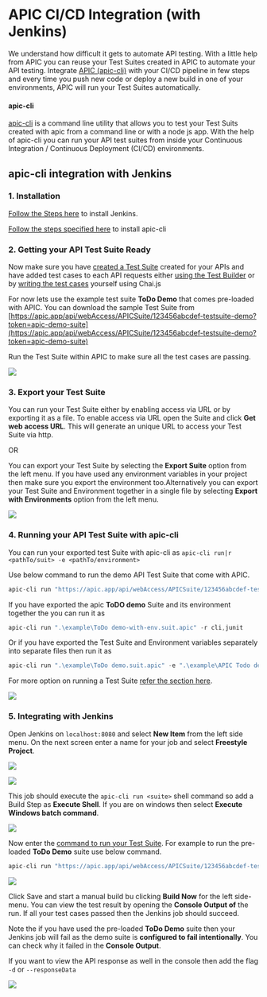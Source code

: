 # APIC CI/CD Integration \(with Jenkins\)

We understand how difficult it gets to automate API testing. With a little help from APIC you can reuse your Test Suites created in APIC to automate your API testing. Integrate [APIC \(apic-cli\)](https://github.com/apic-apps/apic-cli) with your CI/CD pipeline in few steps and every time you push new code or deploy a new build in one of your environments, APIC will run your Test Suites automatically.

#### apic-cli

[apic-cli](https://www.npmjs.com/package/apic-cli) is a command line utility that allows you to test your Test Suits created with apic from a command line or with a node js app. With the help of apic-cli you can run your API test suites from inside your Continuous Integration / Continuous Deployment \(CI/CD\) environments.

## apic-cli integration with Jenkins

### 1. Installation

[Follow the Steps here](https://jenkins.io/doc/book/installing/) to install Jenkins.

[Follow the steps specified here](apic-command-line-interface-apic-cli.md) to install apic-cli

### 2. Getting your API Test Suite Ready

Now make sure you have [created a Test Suite](tester/creating-test-suits.md) created for your APIs and have added test cases to each API requests either [using the Test Builder](tester/using-test-builder.md) or by [writing the test cases](tester/writing-test-cases.md) yourself using Chai.js

For now lets use the example test suite **ToDo Demo** that comes pre-loaded with APIC. You can download the sample Test Suite from [https://apic.app/api/webAccess/APICSuite/123456abcdef-testsuite-demo?token=apic-demo-suite](https://apic.app/api/webAccess/APICSuite/123456abcdef-testsuite-demo?token=apic-demo-suite)

Run the Test Suite within APIC to make sure all the test cases are passing.

![](.gitbook/assets/api-suite-full.PNG)

### 3. Export your Test Suite

You can run your Test Suite either by enabling access via URL or by exporting it as a file. To enable access via URL open the Suite and click **Get web access URL**. This will generate an unique URL to access your Test Suite via http. 

OR

You can export your Test Suite by selecting the **Export Suite** option from the left menu. If you have used any environment variables in your project then make sure you export the environment too.Alternatively you can export your Test Suite and Environment together in a single file by selecting **Export with Environments** option from the left menu.

![](.gitbook/assets/image%20%281%29.png)

### 4. Running your API Test Suite with apic-cli

You can run your exported test Suite with apic-cli as `apic-cli run|r <pathTo/suit> -e <pathTo/environment>`

Use below command to run the demo API Test Suite that come with APIC.

```javascript
apic-cli run "https://apic.app/api/webAccess/APICSuite/123456abcdef-testsuite-demo?token=apic-demo-suite" 
```

If you have exported the apic **ToDO demo** Suite and its environment together the you can run it as 

```javascript
apic-cli run ".\example\ToDo demo-with-env.suit.apic" -r cli,junit
```

Or if you have exported the Test Suite and Environment variables separately into separate files then run it as 

```javascript
apic-cli run ".\example\ToDo demo.suit.apic" -e ".\example\APIC Todo demo-env.env.apic" -r cli,junit -d
```

For more option on running a Test Suite [refer the section here](apic-command-line-interface-apic-cli.md).

![](.gitbook/assets/cli-run-cmd.jpg)

### 5. Integrating with Jenkins

Open Jenkins on `localhost:8080` and select **New Item** from the left side menu. On the next screen enter a name for your job and select **Freestyle Project**.

![](.gitbook/assets/jenkins-new.jpg)

![](.gitbook/assets/jenkins-new-job.jpg)

This job should execute the `apic-cli run <suite>` shell command so add a Build Step as **Execute Shell**. If you are on windows then select **Execute Windows batch command**.

![](.gitbook/assets/jenkins-add-step.jpg)

Now enter the [command to run your Test Suite](apic-command-line-interface-apic-cli.md). For example to  run the pre-loaded **ToDo Demo** suite use below command.

```javascript
apic-cli run "https://apic.app/api/webAccess/APICSuite/123456abcdef-testsuite-demo?token=apic-demo-suite" 
```

![](.gitbook/assets/image%20%283%29.png)

Click Save and start a manual build bu clicking **Build Now** for the left side-menu. You can view the test result by opening the  **Console Output of** the run. If all your test cases passed then the Jenkins job should succeed.

Note the if you have used the pre-loaded **ToDo Demo** suite then your Jenkins job will fail as the demo suite is **configured to fail intentionally**. You can check why it failed in the **Console Output**.

If you want to view the API response as well in the console then add the flag `-d` or `--responseData`

![](.gitbook/assets/jenkins-console.jpg)




